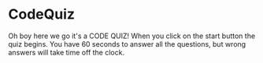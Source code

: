 # CodeQuiz

Oh boy here we go it's a CODE QUIZ! When you click on the start button the quiz begins. You have 60 seconds to answer all the questions, but wrong answers will take time off the clock. 

